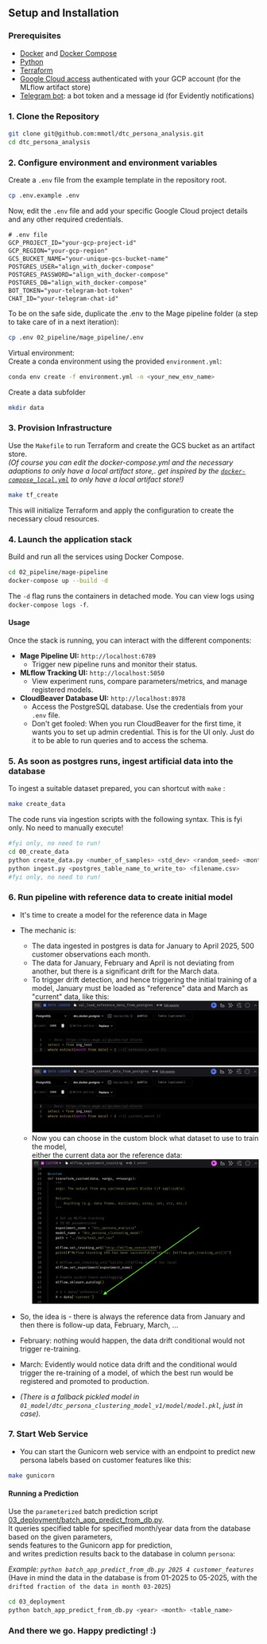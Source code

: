 ## Setup and Installation

### Prerequisites

*   [Docker](https://www.docker.com/get-started) and [Docker Compose](https://docs.docker.com/compose/install/)
*   [Python](https://www.python.org/downloads/)  
*   [Terraform](https://learn.hashicorp.com/tutorials/terraform/install-cli)
*   [Google Cloud access](https://cloud.google.com/sdk/docs/install) authenticated with your GCP account (for the MLflow artifact store)
*   [Telegram bot](https://gist.github.com/nafiesl/4ad622f344cd1dc3bb1ecbe468ff9f8a?permalink_comment_id=5404569): a bot token and a message id (for Evidently notifications)

### 1. Clone the Repository

```bash
git clone git@github.com:mmotl/dtc_persona_analysis.git
cd dtc_persona_analysis
```

### 2. Configure environment and environment variables

Create a `.env` file from the example template in the repository root.

```bash
cp .env.example .env
```

Now, edit the `.env` file and add your specific Google Cloud project details and any other required credentials.

```env
# .env file
GCP_PROJECT_ID="your-gcp-project-id"
GCP_REGION="your-gcp-region"
GCS_BUCKET_NAME="your-unique-gcs-bucket-name"
POSTGRES_USER="align_with_docker-compose"
POSTGRES_PASSWORD="align_with_docker-compose"
POSTGRES_DB="align_with_docker-compose"
BOT_TOKEN="your-telegram-bot-token"
CHAT_ID="your-telegram-chat-id"

```
To be on the safe side, duplicate the .env to the Mage pipeline folder (a step to take care of in a next iteration):
```bash
cp .env 02_pipeline/mage_pipeline/.env
```

Virtual environment:  
Create a conda environment using the provided `environment.yml`:
```bash
conda env create -f environment.yml -n <your_new_env_name>
```

Create a data subfolder
```bash
mkdir data
```

### 3. Provision Infrastructure

Use the `Makefile` to run Terraform and create the GCS bucket as an artifact store.  
*(Of course you can edit the docker-compose.yml and the necessary adaptions to only have a local artifact store,*. 
*get inspired by the [`docker-compose_local.yml`](./02_pipeline/mage-pipeline/docker-compose_local.yml) to only have a local artifact store!)*

```bash
make tf_create
```

This will initialize Terraform and apply the configuration to create the necessary cloud resources.

### 4. Launch the application stack

Build and run all the services using Docker Compose.

```bash
cd 02_pipeline/mage-pipeline
docker-compose up --build -d
```

The `-d` flag runs the containers in detached mode. You can view logs using `docker-compose logs -f`.

#### Usage

Once the stack is running, you can interact with the different components:

*   **Mage Pipeline UI:** `http://localhost:6789`
    *   Trigger new pipeline runs and monitor their status.
*   **MLflow Tracking UI:** `http://localhost:5050`
    *   View experiment runs, compare parameters/metrics, and manage registered models.
*   **CloudBeaver Database UI:** `http://localhost:8978`
    *   Access the PostgreSQL database. Use the credentials from your `.env` file.
    * Don't get fooled: When you run CloudBeaver for the first time, it wants you to set up admin credential. This is for the UI only. Just do it to be able to run queries and to access the schema.

### 5. As soon as postgres runs, ingest artificial data into the database
To ingest a suitable dataset prepared, you can shortcut with `make` :
```bash
make create_data
```
The code runs via ingestion scripts with the following syntax. This is fyi only. No need to manually execute!
```bash
#fyi only, no need to run!
cd 00_create_data 
python create_data.py <number_of_samples> <std_dev> <random_seed> <month_of_timestamp> <filename.csv>  
python ingest.py <postgres_table_name_to_write_to> <filename.csv>
#fyi only, no need to run!
```

### 6. Run pipeline with reference data to create initial model
* It's time to create a model for the reference data in Mage
* The mechanic is: 
    * The data ingested in postgres is data for January to April 2025, 500 customer observations each month. 
    * The data for January, February and April is not deviating from another, but there is a significant drift for the March data.
    * To trigger drift detection, and hence triggering the initial training of a model, January must be loaded as "reference" data and March as "current" data, like this:
    ![Data Loader](./images/data_loader.png)
    ![Data Loader Current](./images/data_loader_current.png)
    * Now you can choose in the custom block what dataset to use to train the model,  
    either the current data aor the reference data:
    ![Experiment](./images/experiment.png)

* So, the idea is - there is always the reference data from January and then there is follow-up data, February, March, ...
* February: nothing would happen, the data drift conditional would not trigger re-training.
* March: Evidently would notice data drift and the conditional would trigger the re-training of a model, of which the best run would be registered and promoted to production.
 
* *(There is a fallback pickled model in ```01_model/dtc_persona_clustering_model_v1/model/model.pkl```, just in case).*
### 7. Start Web Service
* You can start the Gunicorn web service with an endpoint to predict new persona labels based on customer features like this:
```bash
make gunicorn
```
#### Running a Prediction

Use the `parameterized` batch prediction script [03_deployment/batch_app_predict_from_db.py](batch_app_predict_from_db.py).  
It queries specified table for specified month/year data from the database based on the given parameters,  
sends features to the Gunicorn app for prediction,  
and writes prediction results back to the database in column `persona`:  

*Example: `python batch_app_predict_from_db.py 2025 4 customer_features`*  
(Have in mind the data in the database is from 01-2025 to 05-2025, with the `drifted fraction of the data in month 03-2025`)


```bash
cd 03_deployment
python batch_app_predict_from_db.py <year> <month> <table_name>
```


### And there we go. Happy predicting! :)